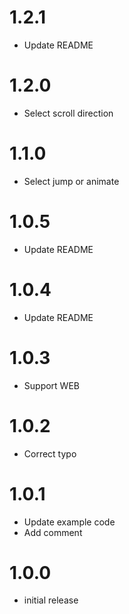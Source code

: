 # 1.2.1
- Update README

# 1.2.0
- Select scroll direction

# 1.1.0
- Select jump or animate

# 1.0.5
- Update README

# 1.0.4
- Update README

# 1.0.3
- Support WEB

# 1.0.2
- Correct typo

# 1.0.1
- Update example code
- Add comment

# 1.0.0
- initial release